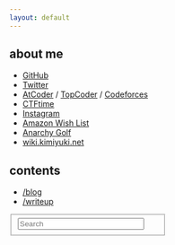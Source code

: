 ```yaml
---
layout: default
---
```


## about me

-   [GitHub](https://github.com/kmyk/)
-   [Twitter](https://twitter.com/kimiyuki_u)
-   [AtCoder](https://atcoder.jp/user/kimiyuki) / [TopCoder](https://www.topcoder.com/members/kimiyuki/) / [Codeforces](https://codeforces.com/profile/kimiyuki)
-   [CTFtime](https://ctftime.org/user/12503)
-   [Instagram](https://www.instagram.com/usg_cooking/)
-   [Amazon Wish List](https://www.amazon.co.jp/hz/wishlist/ls/1C2SP7ASBHO7V)
-   [Anarchy Golf](http://golf.shinh.org/u.rb?bf)
-   [wiki.kimiyuki.net](https://wiki.kimiyuki.net/)

## contents

-   [/blog](./blog)
-   [/writeup](./writeup)

<div style="max-width: 20em">
    <form action="https://google.com/search" method="get">
        <fieldset role="search" class="site-search">
            <input type="hidden" name="sitesearch" value="kimiyuki.net">
            <input class="search" type="text" name="q" results="0" placeholder="Search" style="width: 90%" />
        </fieldset>
    </form>
</div>
